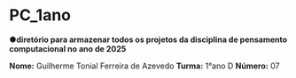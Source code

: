 # PC_1ano
●**diretório para armazenar todos os projetos da disciplina de pensamento computacional no ano de 2025**

**Nome:** Guilherme Tonial Ferreira de Azevedo **Turma:** 1°ano D **Número:** 07
